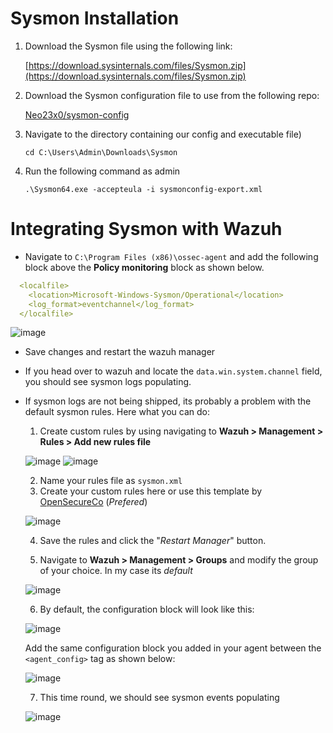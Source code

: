 # Sysmon Installation

1. Download the Sysmon file using the following link:

	[https://download.sysinternals.com/files/Sysmon.zip](https://download.sysinternals.com/files/Sysmon.zip)
2. Download the Sysmon configuration file to use from the following repo:

	[Neo23x0/sysmon-config](https://raw.githubusercontent.com/Neo23x0/sysmon-config/master/sysmonconfig-export.xml)
3. Navigate to the directory containing our config and executable file)

	`cd C:\Users\Admin\Downloads\Sysmon`
4. Run the following command as admin

	`.\Sysmon64.exe -accepteula -i sysmonconfig-export.xml`
	
# Integrating Sysmon with Wazuh

- Navigate to `C:\Program Files (x86)\ossec-agent` and add the following block above the **Policy monitoring** block as shown below.

```yaml
  <localfile>
    <location>Microsoft-Windows-Sysmon/Operational</location>
    <log_format>eventchannel</log_format>
  </localfile>
```

![image](https://user-images.githubusercontent.com/58165365/189477721-dee5bab9-8251-4a39-85c8-63acfa0f6f9c.png)


- Save changes and restart the wazuh manager
- If you head over to wazuh and locate the `data.win.system.channel` field, you should see sysmon logs populating.
- If sysmon logs are not being shipped, its probably a problem with the default sysmon rules. Here what you can do:
	1. Create custom rules by using navigating to **Wazuh > Management > Rules > Add new rules file**
	
	![image](https://user-images.githubusercontent.com/58165365/189478151-91ba7c6c-c24f-40ee-8412-b99d8d4b769c.png)
	![image](https://user-images.githubusercontent.com/58165365/189478179-e0a5224d-d0c2-4e70-b810-88b0aa35970f.png)	
	
	2. Name your rules file as `sysmon.xml`
	3. Create your custom rules here or use this template by [OpenSecureCo](https://raw.githubusercontent.com/OpenSecureCo/Wazuh/main/sysmon.xml) (_Prefered_)
	
	![image](https://user-images.githubusercontent.com/58165365/189478309-2ccc3bae-9826-4311-8441-c1370aa22dd3.png)
	
	4. Save the rules and click the "_Restart Manager_" button.
	
	5. Navigate to **Wazuh > Management > Groups** and modify the group of your choice. In my case its _default_
	
	![image](https://user-images.githubusercontent.com/58165365/189478485-f4950270-5ef8-4ab1-9e9e-a339f857c0f5.png)

	6. By default, the configuration block will look like this:
	
	![image](https://user-images.githubusercontent.com/58165365/189478554-3b8c40c7-0cc3-4168-a90e-b87c7ec44508.png)

	Add the same configuration block you added in your agent between the `<agent_config>` tag as shown below:
	
	![image](https://user-images.githubusercontent.com/58165365/189478664-cbf61275-9c2e-4c24-9d89-526036319b85.png)

	7. This time round, we should see sysmon events populating

	![image](https://user-images.githubusercontent.com/58165365/189478872-aff05a86-39bc-4309-951a-ed30ab34e8dc.png)
	
